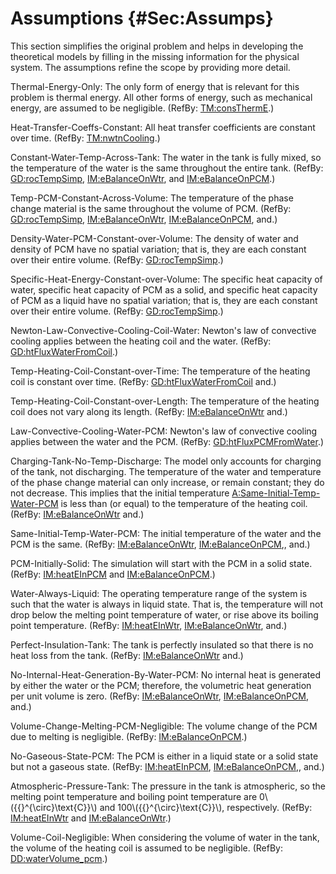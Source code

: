 # Assumptions {#Sec:Assumps}

This section simplifies the original problem and helps in developing the theoretical models by filling in the missing information for the physical system. The assumptions refine the scope by providing more detail.

<div id="assumpTEO"></div>

Thermal-Energy-Only: The only form of energy that is relevant for this problem is thermal energy. All other forms of energy, such as mechanical energy, are assumed to be negligible. (RefBy: [TM:consThermE](./SecTMs.md#TM:consThermE).)

<div id="assumpHTCC"></div>

Heat-Transfer-Coeffs-Constant: All heat transfer coefficients are constant over time. (RefBy: [TM:nwtnCooling](./SecTMs.md#TM:nwtnCooling).)

<div id="assumpCWTAT"></div>

Constant-Water-Temp-Across-Tank: The water in the tank is fully mixed, so the temperature of the water is the same throughout the entire tank. (RefBy: [GD:rocTempSimp](./SecGDs.md#GD:rocTempSimp), [IM:eBalanceOnWtr](./SecIMs.md#IM:eBalanceOnWtr), and [IM:eBalanceOnPCM](./SecIMs.md#IM:eBalanceOnPCM).)

<div id="assumpTPCAV"></div>

Temp-PCM-Constant-Across-Volume: The temperature of the phase change material is the same throughout the volume of PCM. (RefBy: [GD:rocTempSimp](./SecGDs.md#GD:rocTempSimp), [IM:eBalanceOnWtr](./SecIMs.md#IM:eBalanceOnWtr), [IM:eBalanceOnPCM](./SecIMs.md#IM:eBalanceOnPCM), and.)

<div id="assumpDWPCoV"></div>

Density-Water-PCM-Constant-over-Volume: The density of water and density of PCM have no spatial variation; that is, they are each constant over their entire volume. (RefBy: [GD:rocTempSimp](./SecGDs.md#GD:rocTempSimp).)

<div id="assumpSHECov"></div>

Specific-Heat-Energy-Constant-over-Volume: The specific heat capacity of water, specific heat capacity of PCM as a solid, and specific heat capacity of PCM as a liquid have no spatial variation; that is, they are each constant over their entire volume. (RefBy: [GD:rocTempSimp](./SecGDs.md#GD:rocTempSimp).)

<div id="assumpLCCCW"></div>

Newton-Law-Convective-Cooling-Coil-Water: Newton's law of convective cooling applies between the heating coil and the water. (RefBy: [GD:htFluxWaterFromCoil](./SecGDs.md#GD:htFluxWaterFromCoil).)

<div id="assumpTHCCoT"></div>

Temp-Heating-Coil-Constant-over-Time: The temperature of the heating coil is constant over time. (RefBy: [GD:htFluxWaterFromCoil](./SecGDs.md#GD:htFluxWaterFromCoil) and.)

<div id="assumpTHCCoL"></div>

Temp-Heating-Coil-Constant-over-Length: The temperature of the heating coil does not vary along its length. (RefBy: [IM:eBalanceOnWtr](./SecIMs.md#IM:eBalanceOnWtr) and.)

<div id="assumpLCCWP"></div>

Law-Convective-Cooling-Water-PCM: Newton's law of convective cooling applies between the water and the PCM. (RefBy: [GD:htFluxPCMFromWater](./SecGDs.md#GD:htFluxPCMFromWater).)

<div id="assumpCTNOD"></div>

Charging-Tank-No-Temp-Discharge: The model only accounts for charging of the tank, not discharging. The temperature of the water and temperature of the phase change material can only increase, or remain constant; they do not decrease. This implies that the initial temperature [A:Same-Initial-Temp-Water-PCM](./SecAssumps.md#assumpSITWP) is less than (or equal) to the temperature of the heating coil. (RefBy: [IM:eBalanceOnWtr](./SecIMs.md#IM:eBalanceOnWtr) and.)

<div id="assumpSITWP"></div>

Same-Initial-Temp-Water-PCM: The initial temperature of the water and the PCM is the same. (RefBy: [IM:eBalanceOnWtr](./SecIMs.md#IM:eBalanceOnWtr), [IM:eBalanceOnPCM](./SecIMs.md#IM:eBalanceOnPCM),, and.)

<div id="assumpPIS"></div>

PCM-Initially-Solid: The simulation will start with the PCM in a solid state. (RefBy: [IM:heatEInPCM](./SecIMs.md#IM:heatEInPCM) and [IM:eBalanceOnPCM](./SecIMs.md#IM:eBalanceOnPCM).)

<div id="assumpWAL"></div>

Water-Always-Liquid: The operating temperature range of the system is such that the water is always in liquid state. That is, the temperature will not drop below the melting point temperature of water, or rise above its boiling point temperature. (RefBy: [IM:heatEInWtr](./SecIMs.md#IM:heatEInWtr), [IM:eBalanceOnWtr](./SecIMs.md#IM:eBalanceOnWtr), and.)

<div id="assumpPIT"></div>

Perfect-Insulation-Tank: The tank is perfectly insulated so that there is no heat loss from the tank. (RefBy: [IM:eBalanceOnWtr](./SecIMs.md#IM:eBalanceOnWtr) and.)

<div id="assumpNIHGBWP"></div>

No-Internal-Heat-Generation-By-Water-PCM: No internal heat is generated by either the water or the PCM; therefore, the volumetric heat generation per unit volume is zero. (RefBy: [IM:eBalanceOnWtr](./SecIMs.md#IM:eBalanceOnWtr), [IM:eBalanceOnPCM](./SecIMs.md#IM:eBalanceOnPCM), and.)

<div id="assumpVCMPN"></div>

Volume-Change-Melting-PCM-Negligible: The volume change of the PCM due to melting is negligible. (RefBy: [IM:eBalanceOnPCM](./SecIMs.md#IM:eBalanceOnPCM).)

<div id="assumpNGSP"></div>

No-Gaseous-State-PCM: The PCM is either in a liquid state or a solid state but not a gaseous state. (RefBy: [IM:heatEInPCM](./SecIMs.md#IM:heatEInPCM), [IM:eBalanceOnPCM](./SecIMs.md#IM:eBalanceOnPCM),, and.)

<div id="assumpAPT"></div>

Atmospheric-Pressure-Tank: The pressure in the tank is atmospheric, so the melting point temperature and boiling point temperature are 0\\({{}^{\circ}\text{C}}\\) and 100\\({{}^{\circ}\text{C}}\\), respectively. (RefBy: [IM:heatEInWtr](./SecIMs.md#IM:heatEInWtr) and [IM:eBalanceOnWtr](./SecIMs.md#IM:eBalanceOnWtr).)

<div id="assumpVCN"></div>

Volume-Coil-Negligible: When considering the volume of water in the tank, the volume of the heating coil is assumed to be negligible. (RefBy: [DD:waterVolume_pcm](./SecDDs.md#DD:waterVolume.pcm).)
